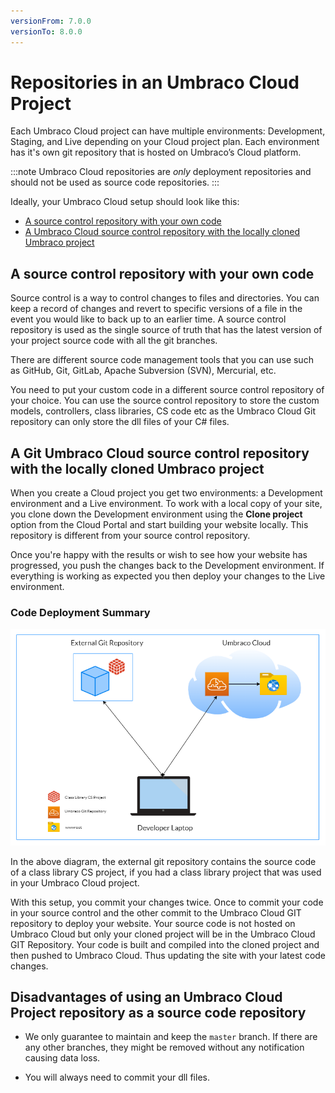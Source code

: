 ```yaml
---
versionFrom: 7.0.0
versionTo: 8.0.0
---
```


# Repositories in an Umbraco Cloud Project

Each Umbraco Cloud project can have multiple environments: Development, Staging, and Live depending on your Cloud project plan. Each environment has it's own git repository that is hosted on Umbraco’s Cloud platform.

:::note
Umbraco Cloud repositories are *only* deployment repositories and should not be used as source code repositories.
:::

Ideally, your Umbraco Cloud setup should look like this:

- [A source control repository with your own code](#a-source-control-repository-with-your-own-code)
- [A Umbraco Cloud source control repository with the locally cloned Umbraco project](#a-git-umbraco-cloud-source-control-repository-with-the-locally-cloned-umbraco-project)

## A source control repository with your own code

Source control is a way to control changes to files and directories. You can keep a record of changes and revert to specific versions of a file in the event you would like to back up to an earlier time. A source control repository is used as the single source of truth that has the latest version of your project source code with all the git branches.

There are different source code management tools that you can use such as GitHub, Git, GitLab, Apache Subversion (SVN), Mercurial, etc.

You need to put your custom code in a different source control repository of your choice. You can use the source control repository to store the custom models, controllers, class libraries, CS code etc as the Umbraco Cloud Git repository can only store the dll files of your C# files.

## A Git Umbraco Cloud source control repository with the locally cloned Umbraco project

When you create a Cloud project you get two environments: a Development environment and a Live environment. To work with a local copy of your site, you clone down the Development environment using the **Clone project** option from the Cloud Portal and start building your website locally. This repository is different from your source control repository.

Once you're happy with the results or wish to see how your website has progressed, you push the changes back to the Development environment. If everything is working as expected you then deploy your changes to the Live environment.

### Code Deployment Summary

![Umbraco Cloud Overview](images/UCP_v8.png)

In the above diagram, the external git repository contains the source code of a class library CS project, if you had a class library project that was used in your Umbraco Cloud project.

With this setup, you commit your changes twice. Once to commit your code in your source control and the other commit to the Umbraco Cloud GIT repository to deploy your website. Your source code is not hosted on Umbraco Cloud but only your cloned project will be in the Umbraco Cloud GIT Repository. Your code is built and compiled into the cloned project and then pushed to Umbraco Cloud. Thus updating the site with your latest code changes.

## Disadvantages of using an Umbraco Cloud Project repository as a source code repository

- We only guarantee to maintain and keep the `master` branch. If there are any other branches, they might be removed without any notification causing data loss.

- You will always need to commit your dll files.
